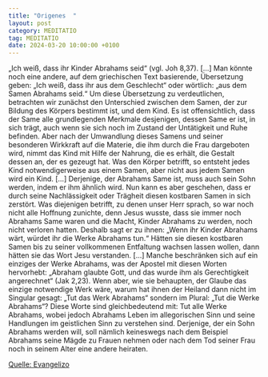 ```yaml
---
title: "Origenes  "
layout: post
category: MEDITATIO
tag: MEDITATIO
date: 2024-03-20 10:00:00 +0100
---
```

„Ich weiß, dass ihr Kinder Abrahams seid“ (vgl. Joh 8,37). […] Man könnte noch eine andere, auf dem griechischen Text basierende, Übersetzung geben: „Ich weiß, dass ihr aus dem Geschlecht“ oder wörtlich: „aus dem Samen Abrahams seid.“ Um diese Übersetzung zu verdeutlichen, betrachten wir zunächst den Unterschied zwischen dem Samen, der zur Bildung des Körpers bestimmt ist, und dem Kind.<!--more--> Es ist offensichtlich, dass der Same alle grundlegenden Merkmale desjenigen, dessen Same er ist, in sich trägt, auch wenn sie sich noch im Zustand der Untätigkeit und Ruhe befinden. Aber nach der Umwandlung dieses Samens und seiner besonderen Wirkkraft auf die Materie, die ihm durch die Frau dargeboten wird, nimmt das Kind mit Hilfe der Nahrung, die es erhält, die Gestalt dessen an, der es gezeugt hat. Was den Körper betrifft, so entsteht jedes Kind notwendigerweise aus einem Samen, aber nicht aus jedem Samen wird ein Kind. […]
Derjenige, der Abrahams Same ist, muss auch sein Sohn werden, indem er ihm ähnlich wird. Nun kann es aber geschehen, dass er durch seine Nachlässigkeit oder Trägheit diesen kostbaren Samen in sich zerstört. Was diejenigen betrifft, zu denen unser Herr sprach, so war noch nicht alle Hoffnung zunichte, denn Jesus wusste, dass sie immer noch Abrahams Same waren und die Macht, Kinder Abrahams zu werden, noch nicht verloren hatten. Deshalb sagt er zu ihnen: „Wenn ihr Kinder Abrahams wärt, würdet ihr die Werke Abrahams tun.“ Hätten sie diesen kostbaren Samen bis zu seiner vollkommenen Entfaltung wachsen lassen wollen, dann hätten sie das Wort Jesu verstanden. [...]
Manche beschränken sich auf ein einziges der Werke Abrahams, was der Apostel mit diesen Worten hervorhebt: „Abraham glaubte Gott, und das wurde ihm als Gerechtigkeit angerechnet“ (Jak 2,23). Wenn aber, wie sie behaupten, der Glaube das einzige notwendige Werk wäre, warum hat ihnen der Heiland dann nicht im Singular gesagt: „Tut das Werk Abrahams“ sondern im Plural: „Tut die Werke Abrahams“? Diese Worte sind gleichbedeutend mit: Tut alle Werke Abrahams, wobei jedoch Abrahams Leben im allegorischen Sinn und seine Handlungen im geistlichen Sinn zu verstehen sind. Derjenige, der ein Sohn Abrahams werden will, soll nämlich keineswegs nach dem Beispiel Abrahams seine Mägde zu Frauen nehmen oder nach dem Tod seiner Frau noch in seinem Alter eine andere heiraten.

[Quelle: Evangelizo](https://evangeliumtagfuertag.org/DE/gospel)